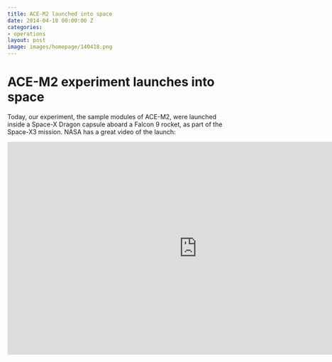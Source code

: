 ```yaml
---
title: ACE-M2 launched into space
date: 2014-04-18 00:00:00 Z
categories:
- operations
layout: post
image: images/homepage/140418.png
---
```


# ACE-M2 experiment launches into space

Today, our experiment, the sample modules of ACE-M2, were launched inside a Space-X Dragon capsule aboard a Falcon 9 rocket, as part of the Space-X3 mission. NASA has a great video of the launch:

<iframe width="853" height="480" src="http://www.youtube.com/embed/Lnf0GArEDsI" frameborder="0" allowfullscreen></iframe>
